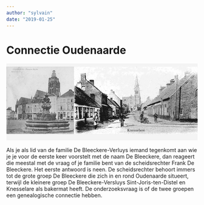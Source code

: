 ```yaml
---
author: "sylvain"
date: "2019-01-25"
---
```

# Connectie Oudenaarde

![](./achtergrond.jpg)

Als je als lid van de familie De Bleeckere-Verluys  iemand tegenkomt aan wie je je voor de eerste keer voorstelt met de naam De Bleeckere, dan reageert die meestal met de vraag of je familie bent van de scheidsrechter Frank De Bleeckere. Het eerste antwoord is neen. De scheidsrechter behoort immers tot de grote groep De Bleeckere die zich in en rond Oudenaarde situeert, terwijl de kleinere groep De Bleeckere-Versluys Sint-Joris-ten-Distel en Knesselare als bakermat heeft. De onderzoeksvraag is of de twee groepen een genealogische connectie hebben.

